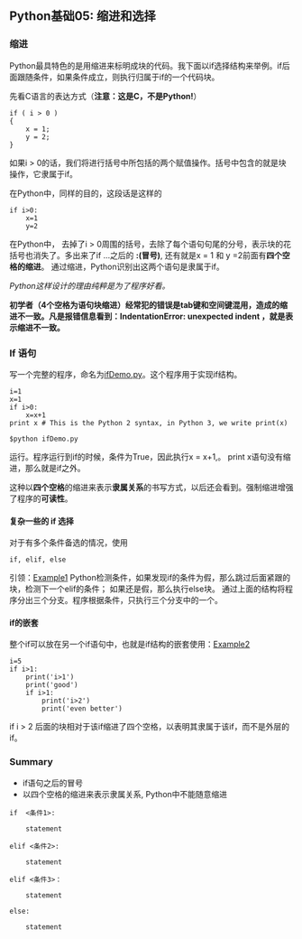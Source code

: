 ## Python基础05: 缩进和选择

### 缩进
Python最具特色的是用缩进来标明成块的代码。我下面以if选择结构来举例。if后面跟随条件，如果条件成立，则执行归属于if的一个代码块。

先看C语言的表达方式（**注意：这是C，不是Python!**）
```
if ( i > 0 )
{
    x = 1;
    y = 2;
}
```
如果i > 0的话，我们将进行括号中所包括的两个赋值操作。括号中包含的就是块操作，它隶属于if。

在Python中，同样的目的，这段话是这样的
```
if i>0:
    x=1
    y=2
```
在Python中， 去掉了i > 0周围的括号，去除了每个语句句尾的分号，表示块的花括号也消失了。多出来了if ...之后的 **:(冒号)**, 还有就是x = 1 和 y =2前面有**四个空格的缩进**。
通过缩进，Python识别出这两个语句是隶属于if。

*Python这样设计的理由纯粹是为了程序好看。*

**初学者（4个空格为语句块缩进）经常犯的错误是tab键和空间键混用，造成的缩进不一致。凡是报错信息看到：IndentationError: unexpected indent ，就是表示缩进不一致。**

### If 语句
写一个完整的程序，命名为[ifDemo.py](ifDemo.py)。这个程序用于实现if结构。
```
i=1
x=1
if i>0:
    x=x+1
print x # This is the Python 2 syntax, in Python 3, we write print(x)
```
```
$python ifDemo.py
```
运行。程序运行到if的时候，条件为True，因此执行x = x+1,。
print x语句没有缩进，那么就是if之外。

这种以**四个空格**的缩进来表示**隶属关系**的书写方式，以后还会看到。强制缩进增强了程序的**可读性**。

#### 复杂一些的 if 选择
对于有多个条件备选的情况，使用
```
if, elif, else
```
引领：[Example1](indentation1.py)
Python检测条件，如果发现if的条件为假，那么跳过后面紧跟的块，检测下一个elif的条件； 如果还是假，那么执行else块。
通过上面的结构将程序分出三个分支。程序根据条件，只执行三个分支中的一个。

#### if的嵌套
整个if可以放在另一个if语句中，也就是if结构的嵌套使用：[Example2](indentation2.py)
```
i=5
if i>1:
    print('i>1')
    print('good')
    if i>1:
        print('i>2')
        print('even better')
```
if i > 2 后面的块相对于该if缩进了四个空格，以表明其隶属于该if，而不是外层的if。

### Summary
* if语句之后的冒号
* 以四个空格的缩进来表示隶属关系, Python中不能随意缩进
```
if  <条件1>:

    statement

elif <条件2>:

    statement

elif <条件3>：

    statement

else:

    statement
```